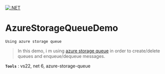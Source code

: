 [![.NET](https://github.com/aimenux/AzureStorageQueueDemo/actions/workflows/ci.yml/badge.svg)](https://github.com/aimenux/AzureStorageQueueDemo/actions/workflows/ci.yml)

# AzureStorageQueueDemo
```
Using azure storage queue
```

> In this demo, i m using [azure storage queue](https://docs.microsoft.com/en-us/azure/storage/queues/storage-queues-introduction) in order to create/delete queues and enqueue/dequeue messages.

**`Tools`** : vs22, net 6, azure-storage-queue
